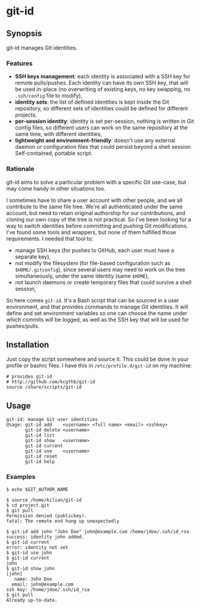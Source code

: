 # git-id

## Synopsis
git-id manages Git identities.

### Features
* **SSH keys management**: each identity is associated with a SSH key for remote 
  pulls/pushes. Each identity can have its own SSH key, that will be used 
in-place (no overwriting of existing keys, no key swapping, no `.ssh/config` 
file to modify),
* **identity sets**: the list of defined identities is kept inside the Git 
  repository, so different sets of identities could be defined for different 
projects,
* **per-session identity**: identity is set per-session, nothing is written in 
  Git config files, so different users can work on the same repository at the 
same time, with different identities,
* **lightweight and environment-friendly**: doesn't use any external daemon or 
  configuration files that could persist beyond a shell session. Self-contained, 
portable script.


### Rationale
git-id aims to solve a particular problem with a specific Git use-case, but may 
come handy in other situations too. 

I sometimes have to share a user account with other people, and we all contribute to the
same file tree. We're all authenticated under the same account, but need to
retain original authorship for our contributions, and cloning our own copy of
the tree is not practical.
So I've been looking for a way to switch identities before committing and
pushing Git modifications. I've found some tools and wrappers, but none of them
fulfilled those requirements. I needed that tool to:
* manage SSH keys (for pushes to GitHub, each user must have a separate key),
* not modify the filesystem (for file-based configuration such as `$HOME/.gitconfig`), 
since several users may need to work on the tree simultaneously, under the same identity (same `$HOME`),
* not launch daemons or create temporary files that could survive a shell session,

So here comes `git-id`. It's a Bash script that can be sourced in a user 
environment, and that provides commands to manage Git identities. It will define 
and set environment variables so one can choose the name under which commits 
will be logged, as well as the SSH key that will be used for pushes/pulls.


## Installation
Just copy the script somewhere and source it. This could be done in your profile
or bashrc files. I have this in `/etc/profile.d/git-id` on my machine:

```
# provides git-id
# http://github.com/kcgthb/git-id
source /share/scripts/git-id
```

## Usage
```
git-id: manage Git user identities
Usage: git-id add    <username> <full name> <email> <sshkey>
       git-id delete <username>
       git-id list
       git-id show   <username>
       git-id current
       git-id use    <username>
       git-id reset
       git-id help
```

### Examples
```
$ echo $GIT_AUTHOR_NAME

$ source /home/kilian/git-id
$ cd project.git
$ git pull
Permission denied (publickey).
fatal: The remote end hung up unexpectedly

$ git-id add john "John Doe" john@example.com /home/jdoe/.ssh/id_rsa
success: identity john added.
$ git-id current
error: identity not set
$ git-id use john
$ git-id current
john
$ git-id show john
[john]
   name: John Doe
  email: john@example.com
ssh key: /home/jdoe/.ssh/id_rsa
$ git pull
Already up-to-date.
```
